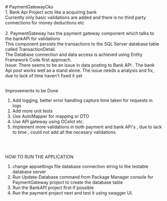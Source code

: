 
<body>
# PaymentGatewayCko
<br>
1. Bank Api Project acts like a acquiring bank 
<br>
   Currently only basic validations are added and there is no third party connections for money deductions etc 
   <br>
   <br>
2. PaymentGateway has the payment gateway component which talks to the bankAPi for validations
<br>
   This component persists the transactions to the SQL Server database table called TransactionDetail.
   <br>
   The Database connection and data access is achieved using Entity Framework Code first approach. 
   <br>
   Issue: There seems to be an issue in data posting to Bank API . The bank Api post works well as a stand alone. The issue needs a analysis and fix, due to lack of time haven't fixed it yet
   <br>
<br>

Improvements to be Done
<br>
1. Add logging, better error handling capture time taken for requests in logs
2. Add more unit tests 
3. Use AutoMapper for mapping or DTO 
4. Use API gateway using OCelot etc. 
5. Implement more validations in both payment and bank APi's , due to lack to time , could not add all the necesary validations. 

<BR>
<br>


HOW TO RUN THE APPLICATION

1. change appsettings file database connection string to the testable database server
2. Run Update-Database command from Package Manager console for PaymentGateway project to create the database table 
3. Run the BankAPI project first if possible 
4. Run the payment project next and test it using swagger UI. 

   
</body>
